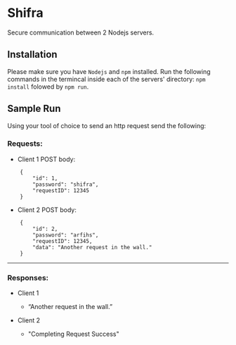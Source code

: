 # Shifra
Secure communication between 2 Nodejs servers.

## Installation
Please make sure you have `Nodejs` and `npm` installed.
Run the following commands in the termincal inside each of the servers' directory: `npm install` folowed by `npm run`.

## Sample Run
Using your tool of choice to send an http request send the following:

### Requests:
- Client 1 POST body:
````
    { 
        "id": 1, 
        "password": "shifra", 
        "requestID": 12345 
    }
````

- Client 2 POST body:
````
    { 
        "id": 2, 
        "password": "arfihs", 
        "requestID": 12345, 
        "data": "Another request in the wall." 
    }
````
---

### Responses:

- Client 1
    - “Another request in the wall.” 

- Client 2
    - "Completing Request Success"
